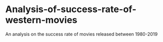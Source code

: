 # Analysis-of-success-rate-of-western-movies
An analysis on the success rate of movies released between 1980-2019
